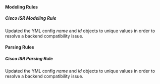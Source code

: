
#### Modeling Rules

##### Cisco ISR Modeling Rule

Updated the YML config *name* and *id* objects to unique values in order to resolve a backend compatibility issue.

#### Parsing Rules

##### Cisco ISR Parsing Rule

Updated the YML config *name* and *id* objects to unique values in order to resolve a backend compatibility issue.
